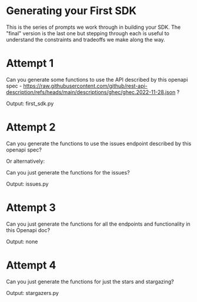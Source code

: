 # Generating your First SDK

This is the series of prompts we work through in building your SDK. The "final" version is the last one but stepping through each is useful to understand the constraints and tradeoffs we make along the way.

# Attempt 1

Can you generate some functions to use the API described by this openapi spec - https://raw.githubusercontent.com/github/rest-api-description/refs/heads/main/descriptions/ghec/ghec.2022-11-28.json ?

Output: first_sdk.py

# Attempt 2

Can you generate the functions to use the issues endpoint described by this openapi spec?

Or alternatively:

Can you just generate the functions for the issues?

Output: issues.py

# Attempt 3

Can you just generate the functions for all the endpoints and functionality in this Openapi doc?

Output: none

# Attempt 4

Can you just generate the functions for just the stars and stargazing?

Output: stargazers.py
